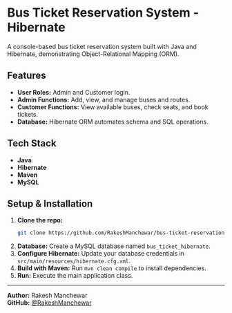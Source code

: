 # Bus Ticket Reservation System - Hibernate

A console-based bus ticket reservation system built with Java and Hibernate, demonstrating Object-Relational Mapping (ORM).

## Features
- **User Roles:** Admin and Customer login.
- **Admin Functions:** Add, view, and manage buses and routes.
- **Customer Functions:** View available buses, check seats, and book tickets.
- **Database:** Hibernate ORM automates schema and SQL operations.

## Tech Stack
- **Java**
- **Hibernate**
- **Maven**
- **MySQL**

## Setup & Installation
1.  **Clone the repo:**
    ```bash
    git clone https://github.com/RakeshManchewar/bus-ticket-reservation-system-using-hibernate.git
    ```
2.  **Database:** Create a MySQL database named `bus_ticket_hibernate`.
3.  **Configure Hibernate:** Update your database credentials in `src/main/resources/hibernate.cfg.xml`.
4.  **Build with Maven:** Run `mvn clean compile` to install dependencies.
5.  **Run:** Execute the main application class.

---

**Author:** Rakesh Manchewar  
**GitHub:** [@RakeshManchewar](https://github.com/RakeshManchewar)
